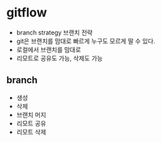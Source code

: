 # gitflow
* branch strategy 브랜치 전략
* git은 브랜치를 맘대로 빠르게 누구도 모르게 딸 수 있다.
* 로컬에서 브랜치를 맘대로
* 리모트로 공유도 가능, 삭제도 가능

## branch
* 생성
* 삭제
* 브랜치 머지
* 리모트 공유
* 리모트 삭제